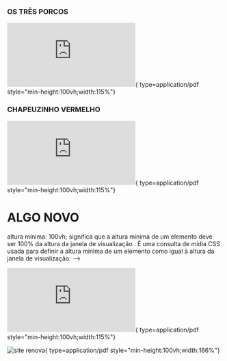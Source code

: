 ### OS TRÊS PORCOS

![texto  descritivo](<https://alfabetizacao.mec.gov.br/images/conta-pra-mim/livros/versao_digital/os_3_porquinhos_versao_digital.pdf>){ type=application/pdf style="min-height:100vh;width:115%"}

### CHAPEUZINHO VERMELHO

![texto  descritivo](<https://domainpublic.wordpress.com/wp-content/uploads/2022/01/chapeuzinho-vermelho.pdf>){ type=application/pdf style="min-height:100vh;width:115%"}

# ALGO NOVO

altura mínima: 100vh; significa que a altura mínima de um elemento deve ser 100% da altura da janela de visualização . É uma consulta de mídia CSS usada para definir a altura mínima de um elemento como igual à altura da janela de visualização. -->

![texto  descritivo](<https://domainpublic.wordpress.com/wp-content/uploads/2022/01/chapeuzinho-vermelho.pdf>){ type=application/pdf style="min-height:100vh;width:115%"}


![site renova](https://renova.net.br/site/){ type=application/pdf style="min-height:100vh;width:166%"} 